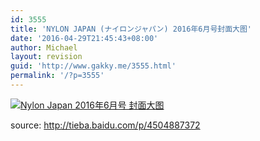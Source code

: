 ```yaml
---
id: 3555
title: 'NYLON JAPAN (ナイロンジャパン) 2016年6月号封面大图'
date: '2016-04-29T21:45:43+08:00'
author: Michael
layout: revision
guid: 'http://www.gakky.me/3555.html'
permalink: '/?p=3555'
---
```


[![Nylon Japan 2016年6月号 封面大图](http://www.yui-aragaki.org/wp-content/uploads/2016/04/Nylon-Japan-2016年6月号-封面大图.jpg)](http://www.yui-aragaki.org/wp-content/uploads/2016/04/Nylon-Japan-2016年6月号-封面大图.jpg)

source: <http://tieba.baidu.com/p/4504887372>